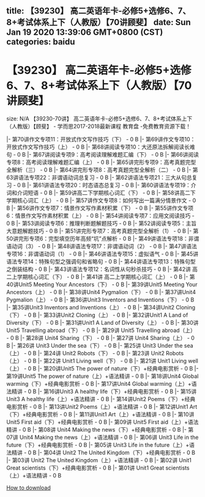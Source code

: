 
title: 【39230】 高二英语年卡-必修5+选修6、7、8+考试体系上下（人教版）【70讲顾斐】
date: Sun Jan 19 2020 13:39:06 GMT+0800 (CST)    
categories: baidu
---

# 【39230】 高二英语年卡-必修5+选修6、7、8+考试体系上下（人教版）【70讲顾斐】
size: N/A
 【39230-70讲】 高二英语年卡-必修5+选修6、7、8+考试体系上下（人教版）【顾斐】 - 学而思2017-2018最新课程 教育盘 -免费教育资源下载！
 
|- 第70讲作文专项11：开放式作文写作技巧（下） - 0 B
|- 第69讲作文专项10：开放式作文写作技巧（上） - 0 B
|- 第68讲阅读专项10：大还原法拆解阅读长难句 - 0 B
|- 第67讲阅读专项9：高考阅读理解难题汇编（下） - 0 B
|- 第66讲阅读专项8：高考阅读理解难题汇编（上） - 0 B
|- 第65讲完形专项9：高考真题完型全解析（三） - 0 B
|- 第64讲完形专项8：高考真题完型全解析（二） - 0 B
|- 第63讲语法专项22：非谓语动词总复习 - 0 B
|- 第62讲语法专项21：三大从句总复习 - 0 B
|- 第61讲语法专项20：时态语态总复习 - 0 B
|- 第60讲语法专项19：介词和介词短语 - 0 B
|- 第59讲高二下学期核心词汇（下） - 0 B
|- 第58讲高二下学期核心词汇（上） - 0 B
|- 第57讲作文专项8：如何写出一篇满分情景作文 - 0 B
|- 第56讲作文专项7：情景作文写作素材积累（下） - 0 B
|- 第55讲作文专项6：情景作文写作素材积累（上） - 0 B
|- 第54讲阅读专项7：应用文阅读技巧 - 0 B
|- 第53讲阅读专项6：推理判断题解题技巧 - 0 B
|- 第52讲阅读专项5：主旨大意题解题技巧 - 0 B
|- 第51讲完形专项7：高考真题完型全解析（1） - 0 B
|- 第50讲完形专项6：完型填空历年高频“坑”点解析 - 0 B
|- 第49讲语法专项18：非谓语动词（3） - 0 B
|- 第48讲语法专项17：非谓语动词（2） - 0 B
|- 第47讲语法专项16：非谓语动词（1） - 0 B
|- 第46讲语法专项15：虚拟语气 - 0 B
|- 第45讲语法专项14：特殊句型之强调句和省略句 - 0 B
|- 第44讲语法专项13：特殊句型之倒装结构 - 0 B
|- 第43讲语法专项12：名词性从句秒杀技巧 - 0 B
|- 第42讲 高二上学期核心词汇（下） - 0 B
|- 第41讲 高二上学期核心词汇（上） - 0 B
|- 第40讲Unit5 Meeting Your Ancestors（下） - 0 B
|- 第39讲Unit5 Meeting Your Ancestors（上） - 0 B
|- 第38讲Unit4 Pygmalion（下） - 0 B
|- 第37讲Unit4 Pygmalion（上） - 0 B
|- 第36讲Unit3 Inventors and Inventions（下） - 0 B
|- 第35讲Unit3 Inventors and Inventions（上） - 0 B
|- 第34讲Unit2 Cloning（下） - 0 B
|- 第33讲Unit2 Cloning（上） - 0 B
|- 第32讲Unit1 A Land of Diversity（下） - 0 B
|- 第31讲Unit1 A Land of Diversity（上） - 0 B
|- 第30讲 Unit5 Travelling abroad（下） - 0 B
|- 第29讲 Unit5 Travelling abroad（上） - 0 B
|- 第28讲 Unit4 Sharing（下） - 0 B
|- 第27讲 Unit4 Sharing（上） - 0 B
|- 第26讲 Unit3 Under the sea（下） - 0 B
|- 第25讲 Unit3 Under the sea（上） - 0 B
|- 第24讲 Unit2 Robots（下） - 0 B
|- 第23讲 Unit2 Robots（上） - 0 B
|- 第22讲 Unit1 Living well（下） - 0 B
|- 第21讲 Unit1 Living well（上） - 0 B
|- 第20讲Unit5 The power of nature（下）+经典电影赏析 - 0 B
|- 第19讲Unit5 The power of nature（上）+语法精讲 - 0 B
|- 第18讲Unit4 Global warming（下）+经典电影赏析 - 0 B
|- 第17讲Unit4 Global warming（上）+语法精讲 - 0 B
|- 第16讲Unit3 A healthy life（下）+经典电影赏析 - 0 B
|- 第15讲Unit3 A healthy life（上）+语法精讲 - 0 B
|- 第14讲Unit2 Poems（下）+经典电影赏析 - 0 B
|- 第13讲Unit2 Poems（上）+语法精讲 - 0 B
|- 第12讲Unit1 Art（下）+经典电影赏析 - 0 B
|- 第11讲Unit1 Art（上）+语法精讲 - 0 B
|- 第10讲 Unit5 First aid（下）+经典电影赏析 - 0 B
|- 第09讲 Unit5 First aid（上）+语法精讲 - 0 B
|- 第08讲 Unit4 Making the news（下）+经典电影赏析 - 0 B
|- 第07讲 Unit4 Making the news（上）+语法精讲 - 0 B
|- 第06讲 Unit3 Life in the future（下）+经典电影赏析 - 0 B
|- 第05讲 Unit3 Life in the future（上）+语法精讲 - 0 B
|- 第04讲 Unit2 The United Kingdom（下）+经典电影赏析 - 0 B
|- 第03讲 Unit2 The United Kingdom（上）+语法精讲 - 0 B
|- 第02讲 Unit1 Great scientists（下）+经典电影赏析 - 0 B
|- 第01讲 Unit1 Great scientists（上）+语法精讲 - 0 B

[How to download](https://bpcam.bemobtrk.com/go/2ceec3aa-1ca2-46d6-b9ff-aaa5c184517c?jno=258)